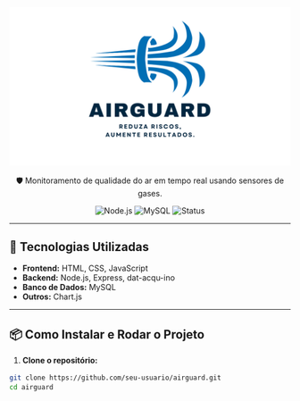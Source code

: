 <p align="center">
  <img src="public/assets/suporte/AirGuard-logo.png" alt="AirGuard Logo" width="600px">
</p>


<p align="center">
  🛡️ Monitoramento de qualidade do ar em tempo real usando sensores de gases.
</p>

<p align="center">
  <img alt="Node.js" src="https://img.shields.io/badge/Node.js-16.x-green?logo=node.js">
  <img alt="MySQL" src="https://img.shields.io/badge/MySQL-8.0-blue?logo=mysql">
  <img alt="Status" src="https://img.shields.io/badge/status-em%20desenvolvimento-yellow">
</p>

---

## 🚀 Tecnologias Utilizadas

- **Frontend:** HTML, CSS, JavaScript
- **Backend:** Node.js, Express, dat-acqu-ino
- **Banco de Dados:** MySQL
- **Outros:** Chart.js

---

## 📦 Como Instalar e Rodar o Projeto

1. **Clone o repositório:**

```bash
git clone https://github.com/seu-usuario/airguard.git
cd airguard
